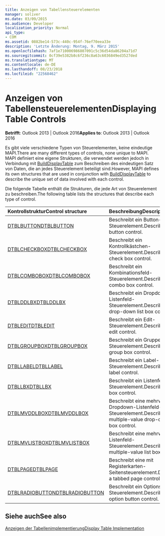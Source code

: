 ```yaml
---
title: Anzeigen von Tabellensteuerelementen
manager: soliver
ms.date: 03/09/2015
ms.audience: Developer
localization_priority: Normal
api_type:
- COM
ms.assetid: 0882be14-573c-440c-954f-76ef70eea33e
description: 'Letzte Änderung: Montag, 9. März 2015'
ms.openlocfilehash: 7af1e710006986807091c5c36d54da86204a71d7
ms.sourcegitcommit: 0cf39e5382b8c6f236c8a63c6036849ed3527ded
ms.translationtype: MT
ms.contentlocale: de-DE
ms.lasthandoff: 08/23/2018
ms.locfileid: "22568462"
---
```

# <a name="displaying-table-controls"></a><span data-ttu-id="c1d61-103">Anzeigen von Tabellensteuerelementen</span><span class="sxs-lookup"><span data-stu-id="c1d61-103">Displaying Table Controls</span></span>

  
  
<span data-ttu-id="c1d61-104">**Betrifft**: Outlook 2013 | Outlook 2016</span><span class="sxs-lookup"><span data-stu-id="c1d61-104">**Applies to**: Outlook 2013 | Outlook 2016</span></span> 
  
<span data-ttu-id="c1d61-105">Es gibt viele verschiedene Typen von Steuerelementen, keine eindeutige MAPI.</span><span class="sxs-lookup"><span data-stu-id="c1d61-105">There are many different types of controls, none unique to MAPI.</span></span> <span data-ttu-id="c1d61-106">MAPI definiert eine eigene Strukturen, die verwendet werden jedoch in Verbindung mit [BuildDisplayTable](builddisplaytable.md) zum Beschreiben des eindeutigen Satz von Daten, die an jedes Steuerelement beteiligt sind.</span><span class="sxs-lookup"><span data-stu-id="c1d61-106">However, MAPI defines its own structures that are used in conjunction with [BuildDisplayTable](builddisplaytable.md) to describe the unique set of data involved with each control.</span></span> 
  
<span data-ttu-id="c1d61-107">Die folgende Tabelle enthält die Strukturen, die jede Art von Steuerelement zu beschreiben.</span><span class="sxs-lookup"><span data-stu-id="c1d61-107">The following table lists the structures that describe each type of control.</span></span> 
  
|<span data-ttu-id="c1d61-108">**Kontrollstruktur**</span><span class="sxs-lookup"><span data-stu-id="c1d61-108">**Control structure**</span></span>|<span data-ttu-id="c1d61-109">**Beschreibung**</span><span class="sxs-lookup"><span data-stu-id="c1d61-109">**Description**</span></span>|
|:-----|:-----|
|[<span data-ttu-id="c1d61-110">DTBLBUTTON</span><span class="sxs-lookup"><span data-stu-id="c1d61-110">DTBLBUTTON</span></span>](dtblbutton.md) <br/> |<span data-ttu-id="c1d61-111">Beschreibt ein Button-Steuerelement.</span><span class="sxs-lookup"><span data-stu-id="c1d61-111">Describes a button control.</span></span>  <br/> |
|[<span data-ttu-id="c1d61-112">DTBLCHECKBOX</span><span class="sxs-lookup"><span data-stu-id="c1d61-112">DTBLCHECKBOX</span></span>](dtblcheckbox.md) <br/> |<span data-ttu-id="c1d61-113">Beschreibt ein Kontrollkästchen-Steuerelement.</span><span class="sxs-lookup"><span data-stu-id="c1d61-113">Describes a check box control.</span></span>  <br/> |
|[<span data-ttu-id="c1d61-114">DTBLCOMBOBOX</span><span class="sxs-lookup"><span data-stu-id="c1d61-114">DTBLCOMBOBOX</span></span>](dtblcombobox.md) <br/> |<span data-ttu-id="c1d61-115">Beschreibt ein Kombinationsfeld-Steuerelement.</span><span class="sxs-lookup"><span data-stu-id="c1d61-115">Describes a combo box control.</span></span>  <br/> |
|[<span data-ttu-id="c1d61-116">DTBLDDLBX</span><span class="sxs-lookup"><span data-stu-id="c1d61-116">DTBLDDLBX</span></span>](dtblddlbx.md) <br/> |<span data-ttu-id="c1d61-117">Beschreibt ein Dropdown-Listenfeld-Steuerelement.</span><span class="sxs-lookup"><span data-stu-id="c1d61-117">Describes a drop-down list box control.</span></span>  <br/> |
|[<span data-ttu-id="c1d61-118">DTBLEDIT</span><span class="sxs-lookup"><span data-stu-id="c1d61-118">DTBLEDIT</span></span>](dtbledit.md) <br/> |<span data-ttu-id="c1d61-119">Beschreibt ein Edit-Steuerelement.</span><span class="sxs-lookup"><span data-stu-id="c1d61-119">Describes an edit control.</span></span>  <br/> |
|[<span data-ttu-id="c1d61-120">DTBLGROUPBOX</span><span class="sxs-lookup"><span data-stu-id="c1d61-120">DTBLGROUPBOX</span></span>](dtblgroupbox.md) <br/> |<span data-ttu-id="c1d61-121">Beschreibt ein Gruppenfeld-Steuerelement.</span><span class="sxs-lookup"><span data-stu-id="c1d61-121">Describes a group box control.</span></span>  <br/> |
|[<span data-ttu-id="c1d61-122">DTBLLABEL</span><span class="sxs-lookup"><span data-stu-id="c1d61-122">DTBLLABEL</span></span>](dtbllabel.md) <br/> |<span data-ttu-id="c1d61-123">Beschreibt ein Label-Steuerelement.</span><span class="sxs-lookup"><span data-stu-id="c1d61-123">Describes a label control.</span></span>  <br/> |
|[<span data-ttu-id="c1d61-124">DTBLLBX</span><span class="sxs-lookup"><span data-stu-id="c1d61-124">DTBLLBX</span></span>](dtbllbx.md) <br/> |<span data-ttu-id="c1d61-125">Beschreibt ein Listenfeld-Steuerelement.</span><span class="sxs-lookup"><span data-stu-id="c1d61-125">Describes a list box control.</span></span>  <br/> |
|[<span data-ttu-id="c1d61-126">DTBLMVDDLBOX</span><span class="sxs-lookup"><span data-stu-id="c1d61-126">DTBLMVDDLBOX</span></span>](dtblmvddlbox.md) <br/> |<span data-ttu-id="c1d61-127">Beschreibt eine mehrwertige Dropdown-Listenfeld-Steuerelement.</span><span class="sxs-lookup"><span data-stu-id="c1d61-127">Describes a multiple-value drop-down list box control.</span></span>  <br/> |
|[<span data-ttu-id="c1d61-128">DTBLMVLISTBOX</span><span class="sxs-lookup"><span data-stu-id="c1d61-128">DTBLMVLISTBOX</span></span>](dtblmvlistbox.md) <br/> |<span data-ttu-id="c1d61-129">Beschreibt eine mehrwertige Listenfeld-Steuerelement.</span><span class="sxs-lookup"><span data-stu-id="c1d61-129">Describes a multiple-value list box control.</span></span>  <br/> |
|[<span data-ttu-id="c1d61-130">DTBLPAGE</span><span class="sxs-lookup"><span data-stu-id="c1d61-130">DTBLPAGE</span></span>](dtblpage.md) <br/> |<span data-ttu-id="c1d61-131">Beschreibt eine mit Registerkarten-Seitensteuerelement.</span><span class="sxs-lookup"><span data-stu-id="c1d61-131">Describes a tabbed page control.</span></span>  <br/> |
|[<span data-ttu-id="c1d61-132">DTBLRADIOBUTTON</span><span class="sxs-lookup"><span data-stu-id="c1d61-132">DTBLRADIOBUTTON</span></span>](dtblradiobutton.md) <br/> |<span data-ttu-id="c1d61-133">Beschreibt ein Optionsfeld-Steuerelement.</span><span class="sxs-lookup"><span data-stu-id="c1d61-133">Describes an option button control.</span></span>  <br/> |
   
## <a name="see-also"></a><span data-ttu-id="c1d61-134">Siehe auch</span><span class="sxs-lookup"><span data-stu-id="c1d61-134">See also</span></span>



[<span data-ttu-id="c1d61-135">Anzeigen der Tabellenimplementierung</span><span class="sxs-lookup"><span data-stu-id="c1d61-135">Display Table Implementation</span></span>](display-table-implementation.md)

